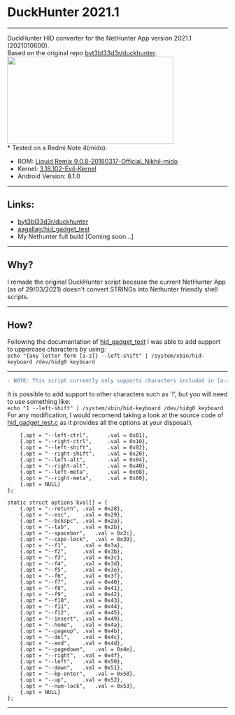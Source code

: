 # DuckHunter 2021.1
---

DuckHunter HID converter for the NetHunter App version 2021.1 (2021010600).\
Based on the original repo [byt3bl33d3r/duckhunter](https://github.com/byt3bl33d3r/duckhunter).\
<img src="https://user-images.githubusercontent.com/45067011/112870984-b7618000-90b6-11eb-9043-e5d6837f0c91.png" width="380" height="200"/>\
\* Tested on a Redmi Note 4(mido):
* ROM: [Liquid Remix 9.0.8-20180317-Official_Nikhil-mido](https://androidfilehost.com/?fid=962187416754468620)
* Kernel: [3.18.102-Evil-Kernel](https://forum.xda-developers.com/t/kernel-nethunter-oreo-for-mido.3768887/)
* Android Version: 8.1.0
---


## Links:
* [byt3bl33d3r/duckhunter](https://github.com/byt3bl33d3r/duckhunter)
* [aagallag/hid_gadget_test](https://github.com/aagallag/hid_gadget_test)
* My Nethunter full build [Coming soon...]
___

## Why?
I remade the original DuckHunter script because the current NetHunter App (as of 29/03/2021) doesn't convert STRINGs into Nethunter friendly shell scripts.
___

## How?
Following the documentation of [hid_gadget_test](https://github.com/aagallag/hid_gadget_test) I was able to add support to uppercase characters by using:\
`echo "{any letter form [a-z]} --left-shift" | /system/xbin/hid-keyboard /dev/hidg0 keyboard`
___

```diff
- NOTE: This script currently only supports characters included in [a-z], [a-Z] and [0-9].
```
It is possible to add support to other characters such as '!', but you will need to use something like:\
`echo "1 --left-shift" | /system/xbin/hid-keyboard /dev/hidg0 keyboard`\
For any modification, I would recomend taking a look at the source code of [hid_gadget_test.c](https://github.com/aagallag/hid_gadget_test/blob/master/hid_gadget_test.c) as it provides all the options at your disposal:\
```static struct options kmod[] = {
	{.opt = "--left-ctrl",		.val = 0x01},
	{.opt = "--right-ctrl",		.val = 0x10},
	{.opt = "--left-shift",		.val = 0x02},
	{.opt = "--right-shift",	.val = 0x20},
	{.opt = "--left-alt",		.val = 0x04},
	{.opt = "--right-alt",		.val = 0x40},
	{.opt = "--left-meta",		.val = 0x08},
	{.opt = "--right-meta",		.val = 0x80},
	{.opt = NULL}
};

static struct options kval[] = {
	{.opt = "--return",	.val = 0x28},
	{.opt = "--esc",	.val = 0x29},
	{.opt = "--bckspc",	.val = 0x2a},
	{.opt = "--tab",	.val = 0x2b},
	{.opt = "--spacebar",	.val = 0x2c},
	{.opt = "--caps-lock",	.val = 0x39},
	{.opt = "--f1",		.val = 0x3a},
	{.opt = "--f2",		.val = 0x3b},
	{.opt = "--f3",		.val = 0x3c},
	{.opt = "--f4",		.val = 0x3d},
	{.opt = "--f5",		.val = 0x3e},
	{.opt = "--f6",		.val = 0x3f},
	{.opt = "--f7",		.val = 0x40},
	{.opt = "--f8",		.val = 0x41},
	{.opt = "--f9",		.val = 0x42},
	{.opt = "--f10",	.val = 0x43},
	{.opt = "--f11",	.val = 0x44},
	{.opt = "--f12",	.val = 0x45},
	{.opt = "--insert",	.val = 0x49},
	{.opt = "--home",	.val = 0x4a},
	{.opt = "--pageup",	.val = 0x4b},
	{.opt = "--del",	.val = 0x4c},
	{.opt = "--end",	.val = 0x4d},
	{.opt = "--pagedown",	.val = 0x4e},
	{.opt = "--right",	.val = 0x4f},
	{.opt = "--left",	.val = 0x50},
	{.opt = "--down",	.val = 0x51},
	{.opt = "--kp-enter",	.val = 0x58},
	{.opt = "--up",		.val = 0x52},
	{.opt = "--num-lock",	.val = 0x53},
	{.opt = NULL}
};
```
___
